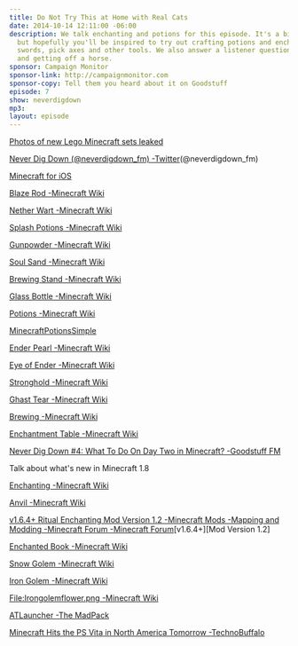 ```yaml
---
title: Do Not Try This at Home with Real Cats
date: 2014-10-14 12:11:00 -06:00
description: We talk enchanting and potions for this episode. It's a bit technical
  but hopefully you'll be inspired to try out crafting potions and enchanting your
  swords, pick axes and other tools. We also answer a listener question about golems
  and getting off a horse.
sponsor: Campaign Monitor
sponsor-link: http://campaignmonitor.com
sponsor-copy: Tell them you heard about it on Goodstuff
episode: 7
show: neverdigdown
mp3: 
layout: episode
---
```


[Photos of new Lego Minecraft sets leaked](http://lego.gizmodo.com/russian-franchise-mir-kubikov-leaks-detailed-images-of-1643957029)

[Never Dig Down (@neverdigdown_fm) -Twitter](https://twitter.com/neverdigdown_fm)(@neverdigdown_fm)

[Minecraft for iOS](https://itunes.apple.com/ca/app/minecraft-pocket-edition/id479516143?mt=8&uo=4&at=10l4Ki)

[Blaze Rod -Minecraft Wiki](http://minecraft.gamepedia.com/Blaze_Rod)

[Nether Wart -Minecraft Wiki](http://minecraft.gamepedia.com/Nether_Wart)

[Splash Potions -Minecraft Wiki](http://minecraft.gamepedia.com/Splash_Potions)

[Gunpowder -Minecraft Wiki](http://minecraft.gamepedia.com/Gunpowder)

[Soul Sand -Minecraft Wiki](http://minecraft.gamepedia.com/Soul_Sand)

[Brewing Stand -Minecraft Wiki](http://minecraft.gamepedia.com/Brewing_Stand)

[Glass Bottle -Minecraft Wiki](http://minecraft.gamepedia.com/Glass_bottle)

[Potions -Minecraft Wiki](http://minecraft.gamepedia.com/Potions)

[MinecraftPotionsSimple](http://hydra-media.cursecdn.com/minecraft.gamepedia.com/0/0d/MinecraftPotionsSimple.png)

[Ender Pearl -Minecraft Wiki](http://minecraft.gamepedia.com/Ender_Pearl)

[Eye of Ender -Minecraft Wiki](http://minecraft.gamepedia.com/Eye_of_Ender)

[Stronghold -Minecraft Wiki](http://minecraft.gamepedia.com/Stronghold)

[Ghast Tear -Minecraft Wiki](http://minecraft.gamepedia.com/Ghast_tear)

[Brewing -Minecraft Wiki](http://minecraft.gamepedia.com/Brewing)

[Enchantment Table -Minecraft Wiki](http://minecraft.gamepedia.com/Enchantment_Table)

[Never Dig Down #4: What To Do On Day Two in Minecraft? -Goodstuff FM](http://goodstuff.fm/neverdigdown/4)

Talk about what's new in Minecraft 1.8

[Enchanting -Minecraft Wiki](http://minecraft.gamepedia.com/Enchanting)

[Anvil -Minecraft Wiki](http://minecraft.gamepedia.com/Anvil)

[v1.6.4+ Ritual Enchanting Mod Version 1.2 -Minecraft Mods -Mapping and Modding -Minecraft Forum -Minecraft Forum](http://www.minecraftforum.net/forums/mapping-and-modding/minecraft-mods/1292799-v1-6-4-ritual-enchanting-mod-mod-version-1-2)[v1.6.4+][Mod Version 1.2]

[Enchanted Book -Minecraft Wiki](http://minecraft.gamepedia.com/Enchanted_Book)

[Snow Golem -Minecraft Wiki](http://minecraft.gamepedia.com/Snow_Golem)

[Iron Golem -Minecraft Wiki](http://minecraft.gamepedia.com/Iron_Golem)

[File:Irongolemflower.png -Minecraft Wiki](http://minecraft.gamepedia.com/File:Irongolemflower.png)

[ATLauncher -The MadPack](http://www.atlauncher.com/pack/TheMadPack/)

[Minecraft Hits the PS Vita in North America Tomorrow -TechnoBuffalo](http://www.technobuffalo.com/2014/10/13/minecraft-ps-vita-release-date/)
